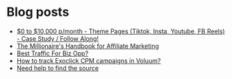 # Blog posts
<!-- BLOG-POST-LIST:START -->
- [$0 to $10,000 p/month - Theme Pages &lpar;Tiktok, Insta, Youtube, FB Reels&rpar; - Case Study / Follow Along!](https://afflift.com/f/threads/0-to-10-000-p-month-theme-pages-tiktok-insta-youtube-fb-reels-case-study-follow-along.9903/)
- [The Millionaire&#39;s Handbook for Affiliate Marketing](https://afflift.com/f/threads/the-millionaires-handbook-for-affiliate-marketing.10048/)
- [Best Traffic For Biz Opp?](https://afflift.com/f/threads/best-traffic-for-biz-opp.9948/)
- [How to track Exoclick CPM campaigns in Voluum?](https://afflift.com/f/threads/how-to-track-exoclick-cpm-campaigns-in-voluum.10049/)
- [Need help to find the source](https://afflift.com/f/threads/need-help-to-find-the-source.10044/)
<!-- BLOG-POST-LIST:END -->
